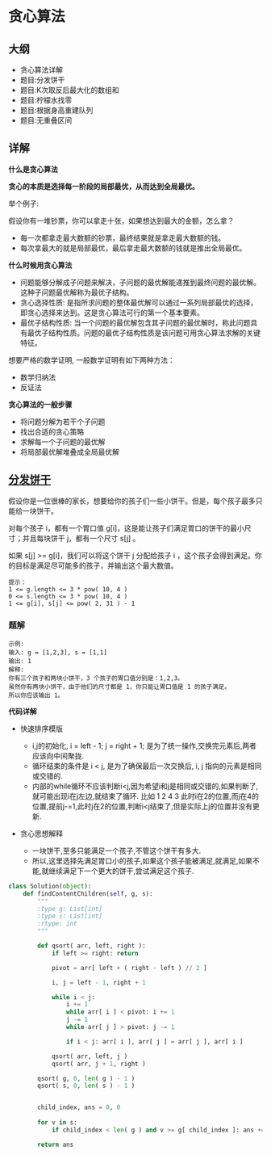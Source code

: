 
# 贪心算法

## 大纲

- 贪心算法详解
- 题目:分发饼干 
- 题目:K次取反后最大化的数组和
- 题目:柠檬水找零
- 题目:根据身高重建队列
- 题目:无重叠区间

## 详解

**什么是贪心算法**

**贪心的本质是选择每一阶段的局部最优，从而达到全局最优。**

举个例子:

假设你有一堆钞票，你可以拿走十张，如果想达到最大的金额，怎么拿？
- 每一次都拿走最大数额的钞票，最终结果就是拿走最大数额的钱。
- 每次拿最大的就是局部最优，最后拿走最大数额的钱就是推出全局最优。

**什么时候用贪心算法**

- 问题能够分解成子问题来解决，子问题的最优解能递推到最终问题的最优解。这种子问题最优解称为最优子结构。
- 贪心选择性质: 是指所求问题的整体最优解可以通过一系列局部最优的选择，即贪心选择来达到。这是贪心算法可行的第一个基本要素。
- 最优子结构性质: 当一个问题的最优解包含其子问题的最优解时，称此问题具有最优子结构性质。问题的最优子结构性质是该问题可用贪心算法求解的关键特征。

想要严格的数学证明, 一般数学证明有如下两种方法： 

- 数学归纳法
- 反证法

**贪心算法的一般步骤**

- 将问题分解为若干个子问题
- 找出合适的贪心策略
- 求解每一个子问题的最优解
- 将局部最优解堆叠成全局最优解


## [分发饼干](https://leetcode.cn/problems/assign-cookies/description/)

假设你是一位很棒的家长，想要给你的孩子们一些小饼干。但是，每个孩子最多只能给一块饼干。

对每个孩子 i，都有一个胃口值 g[i]，这是能让孩子们满足胃口的饼干的最小尺寸；并且每块饼干 j，都有一个尺寸 s[j] 。

如果 s[j] >= g[i]，我们可以将这个饼干 j 分配给孩子 i ，这个孩子会得到满足。你的目标是满足尽可能多的孩子，并输出这个最大数值。

```
提示：
1 <= g.length <= 3 * pow( 10, 4 )
0 <= s.length <= 3 * pow( 10, 4 )
1 <= g[i], s[j] <= pow( 2, 31 ) - 1
```

### 题解

```
示例:
输入: g = [1,2,3], s = [1,1]
输出: 1
解释: 
你有三个孩子和两块小饼干，3 个孩子的胃口值分别是：1,2,3。
虽然你有两块小饼干，由于他们的尺寸都是 1，你只能让胃口值是 1 的孩子满足。
所以你应该输出 1。
```

**代码详解**

- 快速排序模版
  - i,j的初始化, i = left - 1; j = right + 1; 是为了统一操作,交换完元素后,两者应该向中间聚拢.
  - 循环结束的条件是 i < j, 是为了确保最后一次交换后, i, j 指向的元素是相同或交错的.
  - 内部的while循环不应该判断i<j,因为希望i和j是相同或交错的,如果判断了,就可能出现i在j左边,就结束了循环.
  比如 1 2 4 3 此时i在2的位置,而j在4的位置,提前j-=1,此时j在2的位置,判断i<j结束了,但是实际上j的位置并没有更新.

- 贪心思想解释
  - 一块饼干,至多只能满足一个孩子,不管这个饼干有多大.
  - 所以,这里选择先满足胃口小的孩子,如果这个孩子能被满足,就满足,如果不能,就继续满足下一个更大的饼干,尝试满足这个孩子.

```python
class Solution(object):
    def findContentChildren(self, g, s):
        """
        :type g: List[int]
        :type s: List[int]
        :rtype: int
        """

        def qsort( arr, left, right ):
            if left >= right: return

            pivot = arr[ left + ( right - left ) // 2 ]

            i, j = left - 1, right + 1

            while i < j:
                i += 1
                while arr[ i ] < pivot: i += 1
                j -= 1
                while arr[ j ] > pivot: j -= 1

                if i < j: arr[ i ], arr[ j ] = arr[ j ], arr[ i ]

            qsort( arr, left, j )
            qsort( arr, j + 1, right )

        qsort( g, 0, len( g ) - 1 )
        qsort( s, 0, len( s ) - 1 )


        child_index, ans = 0, 0
        
        for v in s:
            if child_index < len( g ) and v >= g[ child_index ]: ans += 1; child_index += 1

        return ans
```
